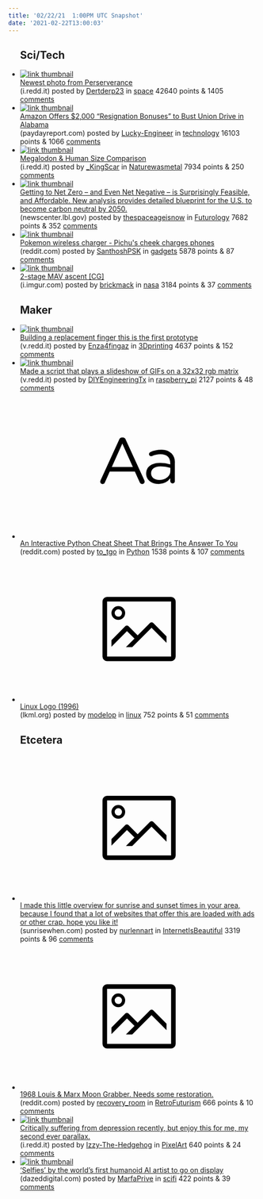 ```yaml
---
title: '02/22/21  1:00PM UTC Snapshot'
date: '2021-02-22T13:00:03'
---
```

<ul>
<h2>Sci/Tech</h2>

<li><a href='https://i.redd.it/8i4nyf8e6xi61.jpg'><img src='https://b.thumbs.redditmedia.com/MiWFj7Zs0GhehjRKZ6o6s0E4aZBAcw-LIfjzFFl1JdM.jpg' alt='link thumbnail'></a><div><div class='linkTitle'><a href='https://i.redd.it/8i4nyf8e6xi61.jpg'>Newest photo from Perserverance</a></div>(i.redd.it) posted by <a href='https://www.reddit.com/user/Dertderp23'>Dertderp23</a> in <a href='https://www.reddit.com/r/space'>space</a> 42640 points & 1405 <a href='https://www.reddit.com/r/space/comments/lpa5d3/newest_photo_from_perserverance/'>comments</a></div></li>

<li><a href='https://paydayreport.com/amazon-offers-2000-resignation-bonuses-to-bust-union-drive/'><img src='https://a.thumbs.redditmedia.com/OUuiOfiKxRrVmJsvvVHsHdHOw2vyeJswiON2ov_pXl8.jpg' alt='link thumbnail'></a><div><div class='linkTitle'><a href='https://paydayreport.com/amazon-offers-2000-resignation-bonuses-to-bust-union-drive/'>Amazon Offers $2,000 “Resignation Bonuses” to Bust Union Drive in Alabama</a></div>(paydayreport.com) posted by <a href='https://www.reddit.com/user/Lucky-Engineer'>Lucky-Engineer</a> in <a href='https://www.reddit.com/r/technology'>technology</a> 16103 points & 1066 <a href='https://www.reddit.com/r/technology/comments/lpbcgs/amazon_offers_2000_resignation_bonuses_to_bust/'>comments</a></div></li>

<li><a href='https://i.redd.it/n0df465tzwi61.jpg'><img src='https://b.thumbs.redditmedia.com/EnbnHgmGFn4mOSjX9VNWGtgpFIwnacK3s0I6taI664w.jpg' alt='link thumbnail'></a><div><div class='linkTitle'><a href='https://i.redd.it/n0df465tzwi61.jpg'>Megalodon &amp; Human Size Comparison</a></div>(i.redd.it) posted by <a href='https://www.reddit.com/user/_KingScar'>_KingScar</a> in <a href='https://www.reddit.com/r/Naturewasmetal'>Naturewasmetal</a> 7934 points & 250 <a href='https://www.reddit.com/r/Naturewasmetal/comments/lp9fqm/megalodon_human_size_comparison/'>comments</a></div></li>

<li><a href='https://newscenter.lbl.gov/2021/01/27/getting-to-net-zero-and-even-net-negative-is-surprisingly-feasible-and-affordable/'><img src='https://b.thumbs.redditmedia.com/tTxSjSugGNFaI3NTjZBF7KOzCuX7QZx4eS9LzlnG2hE.jpg' alt='link thumbnail'></a><div><div class='linkTitle'><a href='https://newscenter.lbl.gov/2021/01/27/getting-to-net-zero-and-even-net-negative-is-surprisingly-feasible-and-affordable/'>Getting to Net Zero – and Even Net Negative – is Surprisingly Feasible, and Affordable. New analysis provides detailed blueprint for the U.S. to become carbon neutral by 2050.</a></div>(newscenter.lbl.gov) posted by <a href='https://www.reddit.com/user/thespaceageisnow'>thespaceageisnow</a> in <a href='https://www.reddit.com/r/Futurology'>Futurology</a> 7682 points & 352 <a href='https://www.reddit.com/r/Futurology/comments/lpbluw/getting_to_net_zero_and_even_net_negative_is/'>comments</a></div></li>

<li><a href='https://www.reddit.com/gallery/lp17qn'><img src='https://b.thumbs.redditmedia.com/kOYsbomOyJ9lCiZHmwAnQBQxwXpcrDLMNMkS9Me2M8A.jpg' alt='link thumbnail'></a><div><div class='linkTitle'><a href='https://www.reddit.com/gallery/lp17qn'>Pokemon wireless charger - Pichu's cheek charges phones</a></div>(reddit.com) posted by <a href='https://www.reddit.com/user/SanthoshPSK'>SanthoshPSK</a> in <a href='https://www.reddit.com/r/gadgets'>gadgets</a> 5878 points & 87 <a href='https://www.reddit.com/r/gadgets/comments/lp1h58/pokemon_wireless_charger_pichus_cheek_charges/'>comments</a></div></li>

<li><a href='https://i.imgur.com/1hydjds.jpg'><img src='https://b.thumbs.redditmedia.com/b2AkMnMa3aC1MAk7Jve9niyg1TpXFuvD_pA9T8W3CNw.jpg' alt='link thumbnail'></a><div><div class='linkTitle'><a href='https://i.imgur.com/1hydjds.jpg'>2-stage MAV ascent [CG]</a></div>(i.imgur.com) posted by <a href='https://www.reddit.com/user/brickmack'>brickmack</a> in <a href='https://www.reddit.com/r/nasa'>nasa</a> 3184 points & 37 <a href='https://www.reddit.com/r/nasa/comments/lp0frl/2stage_mav_ascent_cg/'>comments</a></div></li>

<h2>Maker</h2>

<li><a href='https://v.redd.it/ll6pu2bf1xi61'><img src='https://b.thumbs.redditmedia.com/hVMluoYoyqFBFeZFO145YUwZiuYtTfEaGjBVPACWjaY.jpg' alt='link thumbnail'></a><div><div class='linkTitle'><a href='https://v.redd.it/ll6pu2bf1xi61'>Building a replacement finger this is the first prototype</a></div>(v.redd.it) posted by <a href='https://www.reddit.com/user/Enza4fingaz'>Enza4fingaz</a> in <a href='https://www.reddit.com/r/3Dprinting'>3Dprinting</a> 4637 points & 152 <a href='https://www.reddit.com/r/3Dprinting/comments/lp9o75/building_a_replacement_finger_this_is_the_first/'>comments</a></div></li>

<li><a href='https://v.redd.it/3avwf8333vi61'><img src='https://b.thumbs.redditmedia.com/B6SOBoi6LLAB5eMzBWKvsVgGs4Q-B7NjNCD7rSJkdPU.jpg' alt='link thumbnail'></a><div><div class='linkTitle'><a href='https://v.redd.it/3avwf8333vi61'>Made a script that plays a slideshow of GIFs on a 32x32 rgb matrix</a></div>(v.redd.it) posted by <a href='https://www.reddit.com/user/DIYEngineeringTx'>DIYEngineeringTx</a> in <a href='https://www.reddit.com/r/raspberry_pi'>raspberry_pi</a> 2127 points & 48 <a href='https://www.reddit.com/r/raspberry_pi/comments/lp1ase/made_a_script_that_plays_a_slideshow_of_gifs_on_a/'>comments</a></div></li>

<li><a href='https://www.reddit.com/r/Python/comments/loxpv6/an_interactive_python_cheat_sheet_that_brings_the/'><svg version='1.1' viewBox='-34 -12 104 64' preserveAspectRatio='xMidYMid slice' xmlns='http://www.w3.org/2000/svg' xmlns:xlink='http://www.w3.org/1999/xlink'>
    <title>text link thumbnail</title>
    <path d='M12.19,8.84a1.45,1.45,0,0,0-1.4-1h-.12a1.46,1.46,0,0,0-1.42,1L1.14,26.56a1.29,1.29,0,0,0-.14.59,1,1,0,0,0,1,1,1.12,1.12,0,0,0,1.08-.77l2.08-4.65h11l2.08,4.59a1.24,1.24,0,0,0,1.12.83,1.08,1.08,0,0,0,1.08-1.08,1.64,1.64,0,0,0-.14-.57ZM6.08,20.71l4.59-10.22,4.6,10.22Z'>
    </path>
    <path d='M32.24,14.78A6.35,6.35,0,0,0,27.6,13.2a11.36,11.36,0,0,0-4.7,1,1,1,0,0,0-.58.89,1,1,0,0,0,.94.92,1.23,1.23,0,0,0,.39-.08,8.87,8.87,0,0,1,3.72-.81c2.7,0,4.28,1.33,4.28,3.92v.5a15.29,15.29,0,0,0-4.42-.61c-3.64,0-6.14,1.61-6.14,4.64v.05c0,2.95,2.7,4.48,5.37,4.48a6.29,6.29,0,0,0,5.19-2.48V26.9a1,1,0,0,0,1,1,1,1,0,0,0,1-1.06V19A5.71,5.71,0,0,0,32.24,14.78Zm-.56,7.7c0,2.28-2.17,3.89-4.81,3.89-1.94,0-3.61-1.06-3.61-2.86v-.06c0-1.8,1.5-3,4.2-3a15.2,15.2,0,0,1,4.22.61Z'>
    </path>
    </svg></a><div><div class='linkTitle'><a href='https://www.reddit.com/r/Python/comments/loxpv6/an_interactive_python_cheat_sheet_that_brings_the/'>An Interactive Python Cheat Sheet That Brings The Answer To You</a></div>(reddit.com) posted by <a href='https://www.reddit.com/user/to_tgo'>to_tgo</a> in <a href='https://www.reddit.com/r/Python'>Python</a> 1538 points & 107 <a href='https://www.reddit.com/r/Python/comments/loxpv6/an_interactive_python_cheat_sheet_that_brings_the/'>comments</a></div></li>

<li><a href='https://lkml.org/lkml/1996/5/12/136'><svg version='1.1' viewBox='-34 -14 104 64' preserveAspectRatio='xMidYMid meet' xmlns='http://www.w3.org/2000/svg' xmlns:xlink='http://www.w3.org/1999/xlink'>
    <title>link thumbnail</title>
    <path d='M32,4H4A2,2,0,0,0,2,6V30a2,2,0,0,0,2,2H32a2,2,0,0,0,2-2V6A2,2,0,0,0,32,4ZM4,30V6H32V30Z'></path>
    <path d='M8.92,14a3,3,0,1,0-3-3A3,3,0,0,0,8.92,14Zm0-4.6A1.6,1.6,0,1,1,7.33,11,1.6,1.6,0,0,1,8.92,9.41Z'></path>
    <path d='M22.78,15.37l-5.4,5.4-4-4a1,1,0,0,0-1.41,0L5.92,22.9v2.83l6.79-6.79L16,22.18l-3.75,3.75H15l8.45-8.45L30,24V21.18l-5.81-5.81A1,1,0,0,0,22.78,15.37Z'></path>
    </svg></a><div><div class='linkTitle'><a href='https://lkml.org/lkml/1996/5/12/136'>Linux Logo (1996)</a></div>(lkml.org) posted by <a href='https://www.reddit.com/user/modelop'>modelop</a> in <a href='https://www.reddit.com/r/linux'>linux</a> 752 points & 51 <a href='https://www.reddit.com/r/linux/comments/lp20eb/linux_logo_1996/'>comments</a></div></li>

<h2>Etcetera</h2>

<li><a href='https://sunrisewhen.com'><svg version='1.1' viewBox='-34 -14 104 64' preserveAspectRatio='xMidYMid meet' xmlns='http://www.w3.org/2000/svg' xmlns:xlink='http://www.w3.org/1999/xlink'>
    <title>link thumbnail</title>
    <path d='M32,4H4A2,2,0,0,0,2,6V30a2,2,0,0,0,2,2H32a2,2,0,0,0,2-2V6A2,2,0,0,0,32,4ZM4,30V6H32V30Z'></path>
    <path d='M8.92,14a3,3,0,1,0-3-3A3,3,0,0,0,8.92,14Zm0-4.6A1.6,1.6,0,1,1,7.33,11,1.6,1.6,0,0,1,8.92,9.41Z'></path>
    <path d='M22.78,15.37l-5.4,5.4-4-4a1,1,0,0,0-1.41,0L5.92,22.9v2.83l6.79-6.79L16,22.18l-3.75,3.75H15l8.45-8.45L30,24V21.18l-5.81-5.81A1,1,0,0,0,22.78,15.37Z'></path>
    </svg></a><div><div class='linkTitle'><a href='https://sunrisewhen.com'>I made this little overview for sunrise and sunset times in your area, because I found that a lot of websites that offer this are loaded with ads or other crap. hope you like it!</a></div>(sunrisewhen.com) posted by <a href='https://www.reddit.com/user/nurlennart'>nurlennart</a> in <a href='https://www.reddit.com/r/InternetIsBeautiful'>InternetIsBeautiful</a> 3319 points & 96 <a href='https://www.reddit.com/r/InternetIsBeautiful/comments/lpa0s9/i_made_this_little_overview_for_sunrise_and/'>comments</a></div></li>

<li><a href='https://www.reddit.com/gallery/lpb3qc'><svg version='1.1' viewBox='-34 -14 104 64' preserveAspectRatio='xMidYMid meet' xmlns='http://www.w3.org/2000/svg' xmlns:xlink='http://www.w3.org/1999/xlink'>
    <title>link thumbnail</title>
    <path d='M32,4H4A2,2,0,0,0,2,6V30a2,2,0,0,0,2,2H32a2,2,0,0,0,2-2V6A2,2,0,0,0,32,4ZM4,30V6H32V30Z'></path>
    <path d='M8.92,14a3,3,0,1,0-3-3A3,3,0,0,0,8.92,14Zm0-4.6A1.6,1.6,0,1,1,7.33,11,1.6,1.6,0,0,1,8.92,9.41Z'></path>
    <path d='M22.78,15.37l-5.4,5.4-4-4a1,1,0,0,0-1.41,0L5.92,22.9v2.83l6.79-6.79L16,22.18l-3.75,3.75H15l8.45-8.45L30,24V21.18l-5.81-5.81A1,1,0,0,0,22.78,15.37Z'></path>
    </svg></a><div><div class='linkTitle'><a href='https://www.reddit.com/gallery/lpb3qc'>1968 Louis &amp; Marx Moon Grabber. Needs some restoration.</a></div>(reddit.com) posted by <a href='https://www.reddit.com/user/recovery_room'>recovery_room</a> in <a href='https://www.reddit.com/r/RetroFuturism'>RetroFuturism</a> 666 points & 10 <a href='https://www.reddit.com/r/RetroFuturism/comments/lpb3qc/1968_louis_marx_moon_grabber_needs_some/'>comments</a></div></li>

<li><a href='https://i.redd.it/co4s60oh40j61.gif'><img src='https://b.thumbs.redditmedia.com/2djnfzm2ubIUsVG9wsflU2RbO4q_4yfaxKCx8DphLss.jpg' alt='link thumbnail'></a><div><div class='linkTitle'><a href='https://i.redd.it/co4s60oh40j61.gif'>Critically suffering from depression recently, but enjoy this for me, my second ever parallax.</a></div>(i.redd.it) posted by <a href='https://www.reddit.com/user/Izzy-The-Hedgehog'>Izzy-The-Hedgehog</a> in <a href='https://www.reddit.com/r/PixelArt'>PixelArt</a> 640 points & 24 <a href='https://www.reddit.com/r/PixelArt/comments/lpkhth/critically_suffering_from_depression_recently_but/'>comments</a></div></li>

<li><a href='https://www.dazeddigital.com/art-photography/article/51955/1/selfies-by-worlds-first-humanoid-ai-da-artist-are-set-to-go-on-display'><img src='https://b.thumbs.redditmedia.com/LnW3o47j1vmItfK_N4PqvujJCS6CTdRzGy40vKIH4OI.jpg' alt='link thumbnail'></a><div><div class='linkTitle'><a href='https://www.dazeddigital.com/art-photography/article/51955/1/selfies-by-worlds-first-humanoid-ai-da-artist-are-set-to-go-on-display'>‘Selfies’ by the world’s first humanoid AI artist to go on display</a></div>(dazeddigital.com) posted by <a href='https://www.reddit.com/user/MarfaPrive'>MarfaPrive</a> in <a href='https://www.reddit.com/r/scifi'>scifi</a> 422 points & 39 <a href='https://www.reddit.com/r/scifi/comments/lox8nw/selfies_by_the_worlds_first_humanoid_ai_artist_to/'>comments</a></div></li>

</ul>
